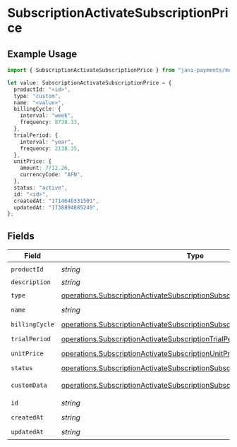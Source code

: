 # SubscriptionActivateSubscriptionPrice

## Example Usage

```typescript
import { SubscriptionActivateSubscriptionPrice } from "jani-payments/models/operations";

let value: SubscriptionActivateSubscriptionPrice = {
  productId: "<id>",
  type: "custom",
  name: "<value>",
  billingCycle: {
    interval: "week",
    frequency: 8738.33,
  },
  trialPeriod: {
    interval: "year",
    frequency: 2138.35,
  },
  unitPrice: {
    amount: 7712.26,
    currencyCode: "AFN",
  },
  status: "active",
  id: "<id>",
  createdAt: "1714640331501",
  updatedAt: "1738894085249",
};
```

## Fields

| Field                                                                                                                                                                    | Type                                                                                                                                                                     | Required                                                                                                                                                                 | Description                                                                                                                                                              |
| ------------------------------------------------------------------------------------------------------------------------------------------------------------------------ | ------------------------------------------------------------------------------------------------------------------------------------------------------------------------ | ------------------------------------------------------------------------------------------------------------------------------------------------------------------------ | ------------------------------------------------------------------------------------------------------------------------------------------------------------------------ |
| `productId`                                                                                                                                                              | *string*                                                                                                                                                                 | :heavy_check_mark:                                                                                                                                                       | N/A                                                                                                                                                                      |
| `description`                                                                                                                                                            | *string*                                                                                                                                                                 | :heavy_minus_sign:                                                                                                                                                       | N/A                                                                                                                                                                      |
| `type`                                                                                                                                                                   | [operations.SubscriptionActivateSubscriptionSubscriptionsType](../../models/operations/subscriptionactivatesubscriptionsubscriptionstype.md)                             | :heavy_check_mark:                                                                                                                                                       | N/A                                                                                                                                                                      |
| `name`                                                                                                                                                                   | *string*                                                                                                                                                                 | :heavy_check_mark:                                                                                                                                                       | N/A                                                                                                                                                                      |
| `billingCycle`                                                                                                                                                           | [operations.SubscriptionActivateSubscriptionSubscriptionsBillingCycle](../../models/operations/subscriptionactivatesubscriptionsubscriptionsbillingcycle.md)             | :heavy_check_mark:                                                                                                                                                       | N/A                                                                                                                                                                      |
| `trialPeriod`                                                                                                                                                            | [operations.SubscriptionActivateSubscriptionTrialPeriod](../../models/operations/subscriptionactivatesubscriptiontrialperiod.md)                                         | :heavy_check_mark:                                                                                                                                                       | N/A                                                                                                                                                                      |
| `unitPrice`                                                                                                                                                              | [operations.SubscriptionActivateSubscriptionUnitPrice](../../models/operations/subscriptionactivatesubscriptionunitprice.md)                                             | :heavy_check_mark:                                                                                                                                                       | N/A                                                                                                                                                                      |
| `status`                                                                                                                                                                 | [operations.SubscriptionActivateSubscriptionSubscriptionsResponse200Status](../../models/operations/subscriptionactivatesubscriptionsubscriptionsresponse200status.md)   | :heavy_check_mark:                                                                                                                                                       | N/A                                                                                                                                                                      |
| `customData`                                                                                                                                                             | [operations.SubscriptionActivateSubscriptionSubscriptionsResponseCustomData](../../models/operations/subscriptionactivatesubscriptionsubscriptionsresponsecustomdata.md) | :heavy_minus_sign:                                                                                                                                                       | Any valid JSON value                                                                                                                                                     |
| `id`                                                                                                                                                                     | *string*                                                                                                                                                                 | :heavy_check_mark:                                                                                                                                                       | N/A                                                                                                                                                                      |
| `createdAt`                                                                                                                                                              | *string*                                                                                                                                                                 | :heavy_check_mark:                                                                                                                                                       | N/A                                                                                                                                                                      |
| `updatedAt`                                                                                                                                                              | *string*                                                                                                                                                                 | :heavy_check_mark:                                                                                                                                                       | N/A                                                                                                                                                                      |